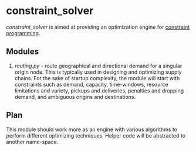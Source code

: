 # constraint_solver
*constraint_solver* is aimed at providing an optimization engine for
[constraint programming](https://en.wikipedia.org/wiki/Constraint_programming).

## Modules
1. *routing.py* - route geographical and directional demand for a singular
origin node. This is typically used in designing and optimizing supply chains.
For the sake of startup complexity, the module will start with constraints such
as demand, capacity, time-windows, resource limitations and variety, pickups and
deliveries, penalties and dropping demand, and ambiguous origins and
destinations.

## Plan
This module should work more as an engine with various algorithms to perform
different optimizing techniques. Helper code will be abstracted to another
name-space.
